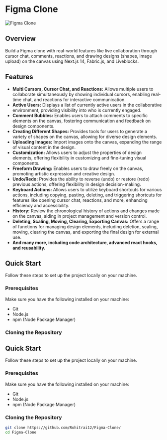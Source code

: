 # Figma Clone

![Figma Clone](https://private-user-images.githubusercontent.com/151519281/301733612-e03dc22d-0f45-464b-9dc3-f01f07906bee.png?jwt=eyJhbGciOiJIUzI1NiIsInR5cCI6IkpXVCJ9.eyJpc3MiOiJnaXRodWIuY29tIiwiYXVkIjoicmF3LmdpdGh1YnVzZXJjb250ZW50LmNvbSIsImtleSI6ImtleTUiLCJleHAiOjE3MTU3NDYwNjgsIm5iZiI6MTcxNTc0NTc2OCwicGF0aCI6Ii8xNTE1MTkyODEvMzAxNzMzNjEyLWUwM2RjMjJkLTBmNDUtNDY0Yi05ZGMzLWYwMWYwNzkwNmJlZS5wbmc_WC1BbXotQWxnb3JpdGhtPUFXUzQtSE1BQy1TSEEyNTYmWC1BbXotQ3JlZGVudGlhbD1BS0lBVkNPRFlMU0E1M1BRSzRaQSUyRjIwMjQwNTE1JTJGdXMtZWFzdC0xJTJGczMlMkZhd3M0X3JlcXVlc3QmWC1BbXotRGF0ZT0yMDI0MDUxNVQwNDAyNDhaJlgtQW16LUV4cGlyZXM9MzAwJlgtQW16LVNpZ25hdHVyZT0xYmI5MzIzODhkODc5M2M2M2MwZWQyMzlmMGEzMTQ3ZGU2MTdmNGM4YzYzNzk5ZTZhODc4Y2ViMzBkNGI5OTA5JlgtQW16LVNpZ25lZEhlYWRlcnM9aG9zdCZhY3Rvcl9pZD0wJmtleV9pZD0wJnJlcG9faWQ9MCJ9.oA0qYuF3IZH5WqBXo2GOEXgw2MuPOJObhyfQLbrsmzo)

## Overview

Build a Figma clone with real-world features like live collaboration through cursor chat, comments, reactions, and drawing designs (shapes, image upload) on the canvas using Next.js 14, Fabric.js, and Liveblocks.

## Features

- **Multi Cursors, Cursor Chat, and Reactions:** Allows multiple users to collaborate simultaneously by showing individual cursors, enabling real-time chat, and reactions for interactive communication.
- **Active Users:** Displays a list of currently active users in the collaborative environment, providing visibility into who is currently engaged.
- **Comment Bubbles:** Enables users to attach comments to specific elements on the canvas, fostering communication and feedback on design components.
- **Creating Different Shapes:** Provides tools for users to generate a variety of shapes on the canvas, allowing for diverse design elements.
- **Uploading Images:** Import images onto the canvas, expanding the range of visual content in the design.
- **Customization:** Allows users to adjust the properties of design elements, offering flexibility in customizing and fine-tuning visual components.
- **Freeform Drawing:** Enables users to draw freely on the canvas, promoting artistic expression and creative design.
- **Undo/Redo:** Provides the ability to reverse (undo) or restore (redo) previous actions, offering flexibility in design decision-making.
- **Keyboard Actions:** Allows users to utilize keyboard shortcuts for various actions, including copying, pasting, deleting, and triggering shortcuts for features like opening cursor chat, reactions, and more, enhancing efficiency and accessibility.
- **History:** Review the chronological history of actions and changes made on the canvas, aiding in project management and version control.
- **Deleting, Scaling, Moving, Clearing, Exporting Canvas:** Offers a range of functions for managing design elements, including deletion, scaling, moving, clearing the canvas, and exporting the final design for external use.
- **And many more, including code architecture, advanced react hooks, and reusability.**

## Quick Start

Follow these steps to set up the project locally on your machine.

### Prerequisites

Make sure you have the following installed on your machine:

- Git
- Node.js
- npm (Node Package Manager)

### Cloning the Repository

## Quick Start

Follow these steps to set up the project locally on your machine.

### Prerequisites

Make sure you have the following installed on your machine:

- Git
- Node.js
- npm (Node Package Manager)

### Cloning the Repository

```bash
git clone https://github.com/Rohitrai12/Figma-Clone/
cd Figma-Clone

